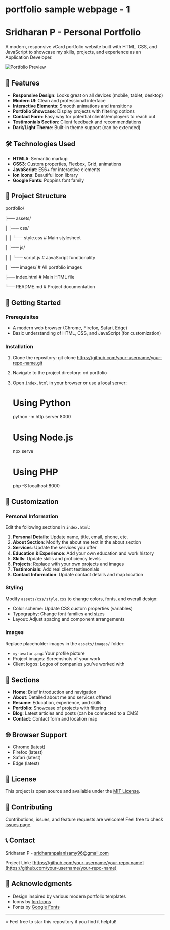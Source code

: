 # portfolio sample webpage - 1
# Sridharan P - Personal Portfolio

A modern, responsive vCard portfolio website built with HTML, CSS, and JavaScript to showcase my skills, projects, and experience as an Application Developer.

![Portfolio Preview](https://via.placeholder.com/800x400/2D3748/FFFFFF/?text=Sridharan+P+Portfolio)

## 🌟 Features

- **Responsive Design**: Looks great on all devices (mobile, tablet, desktop)
- **Modern UI**: Clean and professional interface
- **Interactive Elements**: Smooth animations and transitions
- **Portfolio Showcase**: Display projects with filtering options
- **Contact Form**: Easy way for potential clients/employers to reach out
- **Testimonials Section**: Client feedback and recommendations
- **Dark/Light Theme**: Built-in theme support (can be extended)

## 🛠️ Technologies Used

- **HTML5**: Semantic markup
- **CSS3**: Custom properties, Flexbox, Grid, animations
- **JavaScript**: ES6+ for interactive elements
- **Ion Icons**: Beautiful icon library
- **Google Fonts**: Poppins font family

## 📁 Project Structure

portfolio/

├── assets/

│   ├── css/

│   │   └── style.css          # Main stylesheet

│   ├── js/

│   │   └── script.js          # JavaScript functionality

│   └── images/                # All portfolio images

├── index.html                 # Main HTML file

└── README.md                  # Project documentation


## 🚀 Getting Started

### Prerequisites

- A modern web browser (Chrome, Firefox, Safari, Edge)
- Basic understanding of HTML, CSS, and JavaScript (for customization)

### Installation

1. Clone the repository:
git clone https://github.com/your-username/your-repo-name.git
   

2. Navigate to the project directory:
   cd portfolio

3. Open `index.html` in your browser or use a local server:

   # Using Python
   python -m http.server 8000
   
   # Using Node.js
   npx serve
   
   # Using PHP
   php -S localhost:8000
   

## 🎨 Customization

### Personal Information

Edit the following sections in `index.html`:

1. **Personal Details**: Update name, title, email, phone, etc.
2. **About Section**: Modify the about me text in the about section
3. **Services**: Update the services you offer
4. **Education & Experience**: Add your own education and work history
5. **Skills**: Update skills and proficiency levels
6. **Projects**: Replace with your own projects and images
7. **Testimonials**: Add real client testimonials
8. **Contact Information**: Update contact details and map location

### Styling

Modify `assets/css/style.css` to change colors, fonts, and overall design:

- Color scheme: Update CSS custom properties (variables)
- Typography: Change font families and sizes
- Layout: Adjust spacing and component arrangements

### Images

Replace placeholder images in the `assets/images/` folder:

- `my-avatar.png`: Your profile picture
- Project images: Screenshots of your work
- Client logos: Logos of companies you've worked with

## 📱 Sections

- **Home**: Brief introduction and navigation
- **About**: Detailed about me and services offered
- **Resume**: Education, experience, and skills
- **Portfolio**: Showcase of projects with filtering
- **Blog**: Latest articles and posts (can be connected to a CMS)
- **Contact**: Contact form and location map

## 🌐 Browser Support

- Chrome (latest)
- Firefox (latest)
- Safari (latest)
- Edge (latest)

## 📄 License

This project is open source and available under the [MIT License](LICENSE).

## 🤝 Contributing

Contributions, issues, and feature requests are welcome! Feel free to check [issues page](https://github.com/sridharanpalanisamy/portfolio/issues).

## 📞 Contact

Sridharan P - [sridharanpalanisamy96@gmail.com](mailto:sridharanpalanisamy96@gmail.com)

Project Link: [https://github.com/your-username/your-repo-name](https://github.com/your-username/your-repo-name)

## 🙏 Acknowledgments

- Design inspired by various modern portfolio templates
- Icons by [Ion Icons](https://ionicons.com/)
- Fonts by [Google Fonts](https://fonts.google.com/)

---

⭐️ Feel free to star this repository if you find it helpful!
